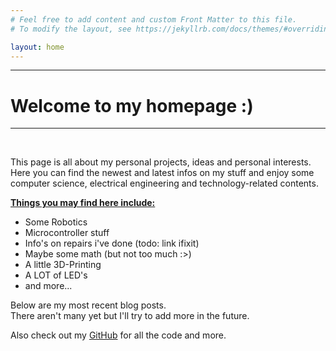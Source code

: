 ```yaml
---
# Feel free to add content and custom Front Matter to this file.
# To modify the layout, see https://jekyllrb.com/docs/themes/#overriding-theme-defaults

layout: home
---
```


---
# Welcome to my homepage :)
---
<br/>

This page is all about my personal projects, ideas and personal interests. Here you can find the newest and latest infos on my stuff and enjoy some computer science, electrical engineering and technology-related contents.

__<u>Things you may find here include:</u>__
- Some Robotics
- Microcontroller stuff
- Info's on repairs i've done (todo: link ifixit)
- Maybe some math (but not too much :>)
- A little 3D-Printing
- A LOT of LED's
- and more...


Below are my most recent blog posts. <br/>
There aren't many yet but I'll try to add more in the future.

Also check out my [GitHub](https://www.github.com/Skyfighter64) for all the code and more.